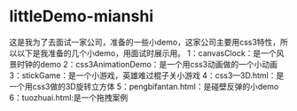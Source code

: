 # littleDemo-mianshi
这是我为了去面试一家公司，准备的一些小demo，这家公司主要用css3特性，所以以下是我准备的几个小demo，用面试时展示用。
1：canvasClock：是一个风景时钟的demo
2：css3AnimationDemo：是一个用css3动画做的一个小动画
3：stickGame：是一个小游戏，英雄难过棍子关小游戏
4：css3—3D.html：是一个用css3做的3D旋转立方体
5：pengbifantan.html：是碰壁反弹的小demo
6：tuozhuai.html:是一个拖拽案例
